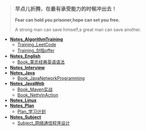 > ### 早点儿折腾，在最有承受能力的时候冲出去！
>
> **Fear can hold you prisoner,hope can set you free.**
>
> A strong man can save himself,a great man can save another. 

+ [**Notes_AlgorithmTraining**](Notes_AlgorithmTraining)
  + [Training_LeetCode](Notes_AlgorithmTraining/Training_LeetCode)
  + [Training_剑指offer](Notes_AlgorithmTraining/Training_剑指offer)
+ [**Notes_English**](Notes_English)
  + [Book_莱氏经典英语语法](Notes_English/Book_莱氏经典英语语法)
+ [**Notes_Interview**](Notes_Interview)
+ [**Notes_Java**](Notes_Java)
  + [Book_JavaNetworkProgramming](Notes_Java/Book_JavaNetworkProgramming)
+ **[Notes_JavaWeb](Notes_JavaWeb)**
  + [Book_Maven实战](Notes_JavaWeb/Book_Maven实战)
  + [Book_NettyInAction](Notes_JavaWeb/Book_NettyInAction)
+ [**Notes_Linux**](Notes_Linux)
+ [**Notes_Plan**](Notes_Plan)
  + [Plan_学习计划](Notes_Plan/Plan_学习计划.md)
+ [**Notes_Subject**](Notes_Subject)
  + [Subject_网络通信程序设计](Notes_Subject/Subject_网络通信程序设计)

